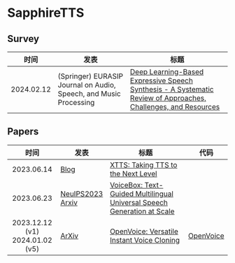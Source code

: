 # SapphireTTS

## Survey

|时间|发表|标题|
|:-:|---|---|
|2024.02.12|(Springer) EURASIP Journal on Audio, Speech, and Music Processing|[Deep Learning-Based Expressive Speech Synthesis - A Systematic Review of Approaches, Challenges, and Resources](Survey/DL-Based_Expressive_Speech_Synthesis.md)|

## Papers

|时间|发表|标题|代码|
|:-:|---|---|:-:|
|2023.06.14|[Blog](https://coqui.ai/blog/tts/xtts_taking_tts_to_the_next_level)|[XTTS: Taking TTS to the Next Level](Papers/2023.06_XTTS.md)|
|2023.06.23|[NeuIPS2023](https://proceedings.neurips.cc/paper_files/paper/2023/hash/2d8911db9ecedf866015091b28946e15-Abstract-Conference.html)<br>[Arxiv](https://arxiv.org/abs/2306.15687)|[VoiceBox: Text-Guided Multilingual Universal Speech Generation at Scale]()|
|2023.12.12 (v1)<br>2024.01.02 (v5)|[ArXiv](https://arxiv.org/abs/2312.01479)|[OpenVoice: Versatile Instant Voice Cloning](Papers/2023.12_OpenVoice.md)|[OpenVoice](https://github.com/myshell-ai/OpenVoice)
